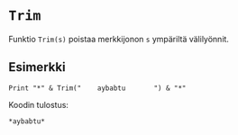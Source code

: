 `Trim`
==========

Funktio `Trim(s)` poistaa merkkijonon `s` ympäriltä välilyönnit.

Esimerkki
----------

    Print "*" & Trim("    aybabtu       ") & "*"
    
Koodin tulostus:

    *aybabtu*